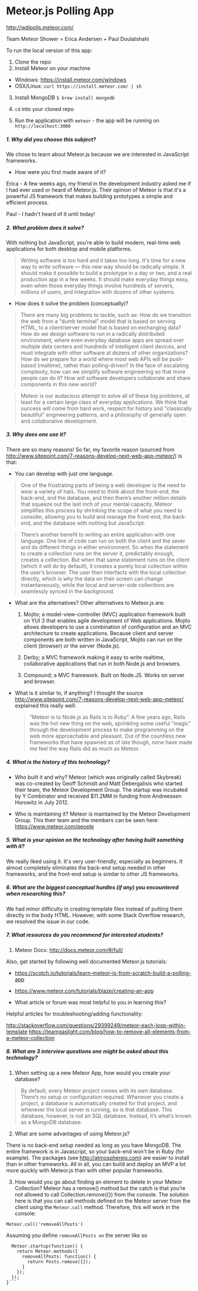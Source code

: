 # Meteor.js Polling App

http://wdipolls.meteor.com/

Team Meteor Shower = Erica Andersen + Paul Doulatshahi

To run the local version of this app:

1. Clone the repo
2. Install Meteor on your machine
  * Windows: https://install.meteor.com/windows
  * OSX/Linux: ``` curl https://install.meteor.com/ | sh ```

3. Install MongoDB ``` $ brew install mongodb ```
4. ```cd``` into your cloned repo

5. Run the application with ```meteor``` - the app will be running on ``` http://localhost:3000 ```

##### 1. Why did you choose this subject?
We chose to learn about Meteor.js because we are interested in JavaScript frameworks.

* How were you first made aware of it?

Erica - A few weeks ago, my friend in the development industry asked me if I had ever used or heard of Meteor.js. Their opinion of Meteor is that it's a powerful JS framework that makes building prototypes a simple and efficient process.

Paul - I hadn't heard of it until today!

##### 2. What problem does it solve?
With nothing but JavaScript, you’re able to build modern, real-time web applications for both desktop and mobile platforms.

> Writing software is too hard and it takes too long. It's time for a new way to write software — this new way should be radically simple. It should make it possible to build a prototype in a day or two, and a real production app in a few weeks. It should make everyday things easy, even when those everyday things involve hundreds of servers, millions of users, and integration with dozens of other systems.

* How does it solve the problem (conceptually)?

> There are many big problems to tackle, such as: How do we transition the web from a "dumb terminal" model that is based on serving HTML, to a client/server model that is based on exchanging data? How do we design software to run in a radically distributed environment, where even everyday database apps are spread over multiple data centers and hundreds of intelligent client devices, and must integrate with other software at dozens of other organizations? How do we prepare for a world where most web APIs will be push-based (realtime), rather than polling-driven? In the face of escalating complexity, how can we simplify software engineering so that more people can do it? How will software developers collaborate and share components in this new world?

> Meteor is our audacious attempt to solve all of these big problems, at least for a certain large class of everyday applications. We think that success will come from hard work, respect for history and "classically beautiful" engineering patterns, and a philosophy of generally open and collaborative development.

##### 3. Why does one use it?
There are so many reasons! So far, my favorite reason (sourced from http://www.sitepoint.com/7-reasons-develop-next-web-app-meteor/) is that:

* You can develop with just one language.

> One of the frustrating parts of being a web developer is the need to wear a variety of hats. You need to think about the front-end, the back-end, and the database, and then there’s another million details that squeeze out the last inch of your mental capacity. Meteor simplifies this process by shrinking the scope of what you need to consider, allowing you to build and manage the front-end, the back-end, and the database with nothing but JavaScript.

> There’s another benefit to writing an entire application with one language. One line of code can run on both the client and the sever and do different things in either environment. So when the statement to create a collection runs on the server it, predictably enough, creates a collection. But when that same statement runs on the client (which it will do by default), it creates a purely local collection within the user’s browser. The user then interfacts with the local collection directly, which is why the data on their screen can change instantaneously, while the local and server-side collections are seamlessly synced in the background.

* What are the alternatives?
  Other alternatives to Meteor.js are:

  1. Mojito; a model-view-controller (MVC) application framework built on YUI 3 that enables agile development of Web applications. Mojito allows developers to use a combination of configuration and an MVC architecture to create applications. Because client and server components are both written in JavaScript, Mojito can run on the client (browser) or the server (Node.js).

  2. Derby; a MVC framework making it easy to write realtime, collaborative applications that run in both Node.js and browsers.

  3. Compound; a MVC framework. Built on Node.JS. Works on server and browser.

* What is it similar to, if anything?
  I thought the source http://www.sitepoint.com/7-reasons-develop-next-web-app-meteor/ explained this really well:
  > “Meteor is to Node.js as Rails is to Ruby”. A few years ago, Rails was the hot new thing on the web, sprinkling some useful “magic” through the development process to make programming on the web more approachable and pleasant. Out of the countless new frameworks that have spawned as of late though, none have made me feel the way Rails did as much as Meteor.

##### 4. What is the history of this technology?

* Who built it and why?
Meteor (which was originally called Skybreak) was co-created by Geoff Schmidt and Matt Debergalisis who started their team, the Meteor Development Group. The startup was incubated by Y Combinator and received $11.2MM in funding from Andreessen Horowitz in July 2012.

* Who is maintaining it?
Meteor is maintained by the Meteor Development Group. This their team and the members can be seen here: https://www.meteor.com/people

##### 5. What is your opinion on the technology after having built something with it?

We really liked using it. It's very user-friendly, especially as beginners. It almost completely eliminates the back-end setup needed in other frameworks, and the front-end setup is similar to other JS frameworks.

##### 6. What are the biggest conceptual hurdles (if any) you encountered when researching this?

We had minor difficulty in creating template files instead of putting them directly in the body HTML. However, with some Stack Overflow research, we resolved the issue in our code.

##### 7. What resources do you recommend for interested students?
  1. Meteor Docs: http://docs.meteor.com/#/full/

  Also, get started by following well documented Meteor.js tutorials:
  * https://scotch.io/tutorials/learn-meteor-js-from-scratch-build-a-polling-app
  * https://www.meteor.com/tutorials/blaze/creating-an-app

* What article or forum was most helpful to you in learning this?

Helpful articles for troubleshooting/adding functionality:

http://stackoverflow.com/questions/29399249/meteor-each-loop-within-template
https://teamgaslight.com/blog/how-to-remove-all-elements-from-a-meteor-collection

##### 8. What are 3 interview questions one might be asked about this technology?
  1. When setting up a new Meteor App, how would you create your database?
  > By default, every Meteor project comes with its own database. There’s no setup or configuration required. Whenever you create a project, a database is automatically created for that project, and whenever the local server is running, so is that database. This database, however, is not an SQL database. Instead, it’s what’s known as a MongoDB database.

  2. What are some advantages of using Meteor.js?

  There is no back-end setup needed as long as you have MongoDB. The entire framework is in Javascript, so your back-end won't be in Ruby (for example). The packages (see http://atmospherejs.com) are easier to install than in other frameworks. All in all, you can build and deploy an MVP a lot more quickly with Meteor.js than with other popular frameworks.

  3. How would you go about finding an element to delete in your Meteor Collection?
  Meteor has a remove() method but the catch is that you’re not allowed to call Collection.remove({}) from the console. The solution here is that you can call methods defined on the Meteor server from the client using the `Meteor.call` method. Therefore, this will work in the console:

  `Meteor.call('removeAllPosts')`

  Assuming you define `removeAllPosts on` the server like so

  ```if (Meteor.isServer) {
    Meteor.startup(function() {
      return Meteor.methods({
        removeAllPosts: function() {
          return Posts.remove({});
        }
      });
    });
  }```
